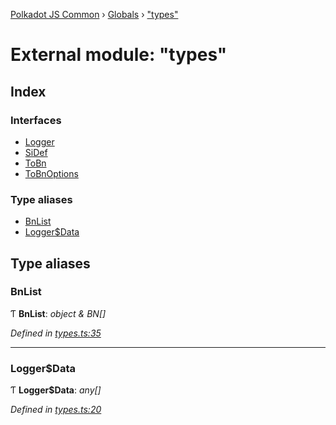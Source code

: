 [Polkadot JS Common](../README.md) › [Globals](../globals.md) › ["types"](_types_.md)

# External module: "types"

## Index

### Interfaces

* [Logger](../interfaces/_types_.logger.md)
* [SiDef](../interfaces/_types_.sidef.md)
* [ToBn](../interfaces/_types_.tobn.md)
* [ToBnOptions](../interfaces/_types_.tobnoptions.md)

### Type aliases

* [BnList](_types_.md#bnlist)
* [Logger$Data](_types_.md#loggerdata)

## Type aliases

###  BnList

Ƭ **BnList**: *object & BN[]*

*Defined in [types.ts:35](https://github.com/polkadot-js/common/blob/c776f0d8/packages/util/src/types.ts#L35)*

___

###  Logger$Data

Ƭ **Logger$Data**: *any[]*

*Defined in [types.ts:20](https://github.com/polkadot-js/common/blob/c776f0d8/packages/util/src/types.ts#L20)*
